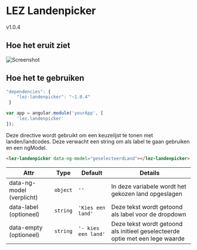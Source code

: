 # LEZ Landenpicker

v1.0.4

## Hoe het eruit ziet

![Screenshot](http://s11.postimg.org/ydtg8x7w3/Untitled.png)

## Hoe het te gebruiken

```javascript
"dependencies": {
	"lez-landenpicker": "~1.0.4"
 }
```
```javascript
var app = angular.module('yourApp', [
    'lez.landenpicker'
]);
```

Deze directive wordt gebruikt om een keuzelijst te tonen met landen/landcodes.
Deze verwacht een string om als label te gaan gebruiken en een ngModel.


```html
<lez-landenpicker data-ng-model="geselecteerdLand"></lez-landenpicker>
```

Attr | Type | Default | Details
--- | --- | --- | ---
data-ng-model (verplicht) | `object` | `''` | In deze variabele wordt het gekozen land opgeslagen
data-label (optioneel) | `string` | `'Kies een land'` | Deze tekst wordt getoond als label voor de dropdown
data-empty (optioneel) | `string` | `'- kies een land'` | Deze tekst wordt getoond als initieel geselecteerde optie met een lege waarde